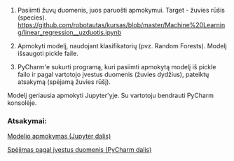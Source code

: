 1. Pasiimti žuvų duomenis, juos paruošti apmokymui. Target - žuvies rūšis (species). https://github.com/robotautas/kursas/blob/master/Machine%20Learning/linear_regression__uzduotis.ipynb

2. Apmokyti modelį, naudojant klasifikatorių (pvz. Random Forests). Modelį išsaugoti pickle faile.

3. PyCharm'e sukurti programą, kuri pasiimti apmokytą modelį iš pickle failo ir pagal vartotojo įvestus duomenis (žuvies dydžius), pateiktų atsakymą (spėjamą žuvies rūšį).

Modelį geriausia apmokyti Jupyter'yje. Su vartotoju bendrauti PyCharm konsolėje.

###  Atsakymai:

[Modelio apmokymas (Jupyter dalis)](https://github.com/robotautas/kursas/blob/master/Machine%20Learning/ML3%2B_atsakymai.ipynb)

[Spėjimas pagal įvestus duomenis (PyCharm dalis)](https://github.com/DonatasNoreika/ml3_atsakymas)